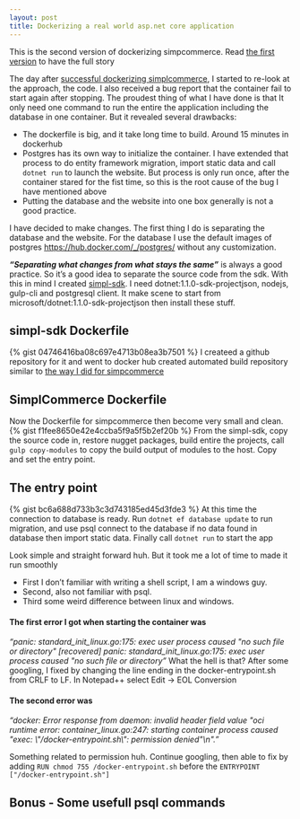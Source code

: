 ```yaml
---
layout: post
title: Dockerizing a real world asp.net core application
---
```


<div class="alert alert-warning" role="alert">
 This is the second version of dockerizing simpcommerce. Read <a href="/dockerizing-real-world-aspnetcore-application-original/">the first version</a> to have the full story
</div>

The day after [successful dockerizing simplcommerce](/dockerizing-real-world-aspnetcore-application-original/), I started to re-look at the approach, the code. I also received a bug report that the container fail to start again after stopping. 
The proudest thing of what I have done is that It only need one command to run the entire the application including the database in one container. But it revealed several drawbacks:

-	The dockerfile is big, and it take long time to build. Around 15 minutes in dockerhub
-	Postgres has its own way to initialize the container. I have extended that process to do entity framework migration, import static data and call `dotnet run` to launch the website. But process is only run once, after the container stared for the fist time, so this is the root cause of the bug I have mentioned above
-	Putting the database and the website into one box generally is not a good practice.

I have decided to make changes. The first thing I do is separating the database and the website. For the database I use the default images of postgres https://hub.docker.com/_/postgres/ without any customization.

**_“Separating what changes from what stays the same”_** is always a good practice. So it’s a good idea to separate the source code from the sdk. With this in mind I created [simpl-sdk](https://hub.docker.com/r/simplcommerce/simpl-sdk/). I need dotnet:1.1.0-sdk-projectjson, nodejs, gulp-cli and postgresql client. It make scene to start from microsoft/dotnet:1.1.0-sdk-projectjson then install these stuff.

## simpl-sdk Dockerfile
{% gist 04746416ba08c697e4713b08ea3b7501 %}
I createed a github repository for it and went to docker hub created automated build repository similar to [the way I did for simpcommerce](/dockerizing-real-world-aspnetcore-application-original/)

## SimplCommerce Dockerfile
Now the Dockerfile for simpcommerce then become very small and clean. 
{% gist f1fee8650e42e4ccba5f9a5f5b2ef20b %}
From the simpl-sdk, copy the source code in, restore nugget packages, build entire the projects, call `gulp copy-modules` to copy the build output of modules to the host. Copy and set the entry point. 

## The entry point
{% gist bc6a688d733b3c3d743185ed45d3fde3 %}
At this time the connection to database is ready. Run `dotnet ef database update` to run migration, and use psql connect to the database if no data found in database then import static data. Finally call `dotnet run` to start the app

Look simple and straight forward huh. But it took me a lot of time to made it run smoothly

- First I don’t familiar with writing a shell script, I am a windows guy. 
- Second, also not familiar with psql. 
- Third some weird difference between linux and windows.

#### The first error I got when starting the container was 
_“panic: standard_init_linux.go:175: exec user process caused "no such file or directory" [recovered]
        panic: standard_init_linux.go:175: exec user process caused "no such file or directory”_ 
What the hell is that? After some googling, I fixed by changing the line ending in the docker-entrypoint.sh from CRLF to LF. In Notepad++ select Edit -> EOL Conversion

#### The second error was 
_“docker: Error response from daemon: invalid header field value "oci runtime error: container_linux.go:247: starting container process caused \"exec: \\\"/docker-entrypoint.sh\\\": permission denied\"\n".”_

Something related to permission huh. Continue googling, then able to fix by adding
`RUN chmod 755 /docker-entrypoint.sh` before the `ENTRYPOINT ["/docker-entrypoint.sh"]`

## Bonus - Some usefull psql commands
